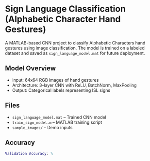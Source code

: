# Sign Language Classification (Alphabetic Character Hand Gestures)

A MATLAB-based CNN project to classify Alphabetic Characters hand gestures using image classification. The model is trained on a labeled dataset and saved as `sign_language_model.mat` for future deployment.

## Model Overview

- Input: 64x64 RGB images of hand gestures
- Architecture: 3-layer CNN with ReLU, BatchNorm, MaxPooling
- Output: Categorical labels representing ISL signs

## Files

- `sign_language_model.mat` – Trained CNN model
- `train_sign_model.m` – MATLAB training script
- `sample_images/` – Demo inputs

## Accuracy

```matlab
Validation Accuracy: %
